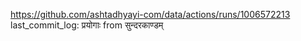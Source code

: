 https://github.com/ashtadhyayi-com/data/actions/runs/1006572213
last_commit_log: प्रयोगाः from सुन्दरकाण्डम्